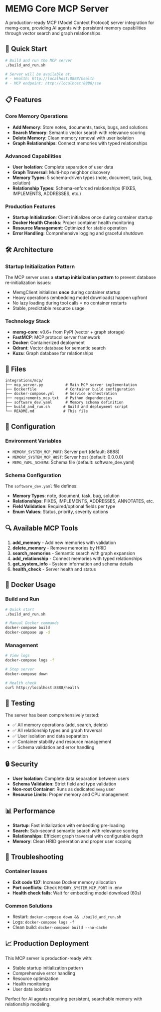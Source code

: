 # MEMG Core MCP Server

A production-ready MCP (Model Context Protocol) server integration for memg-core, providing AI agents with persistent memory capabilities through vector search and graph relationships.

## 🚀 Quick Start

```bash
# Build and run the MCP server
./build_and_run.sh

# Server will be available at:
# - Health: http://localhost:8888/health
# - MCP endpoint: http://localhost:8888/sse
```

## 📋 Features

### Core Memory Operations
- **Add Memory**: Store notes, documents, tasks, bugs, and solutions
- **Search Memory**: Semantic vector search with relevance scoring
- **Delete Memory**: Clean memory removal with user isolation
- **Graph Relationships**: Connect memories with typed relationships

### Advanced Capabilities
- **User Isolation**: Complete separation of user data
- **Graph Traversal**: Multi-hop neighbor discovery
- **Memory Types**: 5 schema-driven types (note, document, task, bug, solution)
- **Relationship Types**: Schema-enforced relationships (FIXES, IMPLEMENTS, ADDRESSES, etc.)

### Production Features
- **Startup Initialization**: Client initializes once during container startup
- **Docker Health Checks**: Proper container health monitoring
- **Resource Management**: Optimized for stable operation
- **Error Handling**: Comprehensive logging and graceful shutdown

## 🛠️ Architecture

### Startup Initialization Pattern
The MCP server uses a **startup initialization pattern** to prevent database re-initialization issues:

- MemgClient initializes **once** during container startup
- Heavy operations (embedding model downloads) happen upfront
- No lazy loading during tool calls = no container restarts
- Stable, predictable resource usage

### Technology Stack
- **memg-core**: v0.6+ from PyPI (vector + graph storage)
- **FastMCP**: MCP protocol server framework
- **Docker**: Containerized deployment
- **Qdrant**: Vector database for semantic search
- **Kuzu**: Graph database for relationships

## 📁 Files

```
integrations/mcp/
├── mcp_server.py          # Main MCP server implementation
├── Dockerfile             # Container build configuration
├── docker-compose.yml     # Service orchestration
├── requirements_mcp.txt   # Python dependencies
├── software_dev.yaml      # Memory schema definition
├── build_and_run.sh      # Build and deployment script
└── README.md             # This file
```

## 🔧 Configuration

### Environment Variables
- `MEMORY_SYSTEM_MCP_PORT`: Server port (default: 8888)
- `MEMORY_SYSTEM_MCP_HOST`: Server host (default: 0.0.0.0)
- `MEMG_YAML_SCHEMA`: Schema file (default: software_dev.yaml)

### Schema Configuration
The `software_dev.yaml` file defines:
- **Memory Types**: note, document, task, bug, solution
- **Relationships**: FIXES, IMPLEMENTS, ADDRESSES, ANNOTATES, etc.
- **Field Validation**: Required/optional fields per type
- **Enum Values**: Status, priority, severity options

## 🔍 Available MCP Tools

1. **add_memory** - Add new memories with validation
2. **delete_memory** - Remove memories by HRID
3. **search_memories** - Semantic search with graph expansion
4. **add_relationship** - Connect memories with typed relationships
5. **get_system_info** - System information and schema details
6. **health_check** - Server health and status

## 🐳 Docker Usage

### Build and Run
```bash
# Quick start
./build_and_run.sh

# Manual Docker commands
docker-compose build
docker-compose up -d
```

### Management
```bash
# View logs
docker-compose logs -f

# Stop server
docker-compose down

# Health check
curl http://localhost:8888/health
```

## 🧪 Testing

The server has been comprehensively tested:

- ✅ All memory operations (add, search, delete)
- ✅ All relationship types and graph traversal
- ✅ User isolation and data separation
- ✅ Container stability and resource management
- ✅ Schema validation and error handling

## 🔒 Security

- **User Isolation**: Complete data separation between users
- **Schema Validation**: Strict field and type validation
- **Non-root Container**: Runs as dedicated `memg` user
- **Resource Limits**: Proper memory and CPU management

## 📊 Performance

- **Startup**: Fast initialization with embedding pre-loading
- **Search**: Sub-second semantic search with relevance scoring
- **Relationships**: Efficient graph traversal with configurable depth
- **Memory**: Clean HRID generation and proper user scoping

## 🚨 Troubleshooting

### Container Issues
- **Exit code 137**: Increase Docker memory allocation
- **Port conflicts**: Check `MEMORY_SYSTEM_MCP_PORT` in .env
- **Health check fails**: Wait for embedding model download (60s)

### Common Solutions
- Restart: `docker-compose down && ./build_and_run.sh`
- Logs: `docker-compose logs -f`
- Clean build: `docker-compose build --no-cache`

## 📈 Production Deployment

This MCP server is production-ready with:
- Stable startup initialization pattern
- Comprehensive error handling
- Resource optimization
- Health monitoring
- User data isolation

Perfect for AI agents requiring persistent, searchable memory with relationship modeling.
